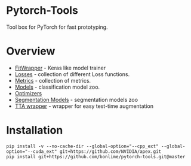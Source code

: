 # Pytorch-Tools

Tool box for PyTorch for fast prototyping.

# Overview  
* [FitWrapper](./pytorch_tools/fit_wrapper/) - Keras like model trainer
* [Losses](./pytorch_tools/losses/) - collection of different Loss functions.
* [Metrics](./pytorch_tools/metrics/) - collection of metrics.
* [Models](./pytorch_tools/models/) - classification model zoo.
* [Optimizers](./pytorch_tools/optim/)
* [Segmentation Models](./pytorch_tools/segmentation_models/) - segmentation models zoo
* [TTA wrapper](./pytorch_tools/tta_wrapper/) - wrapper for easy test-time augmentation

# Installation
`pip install -v --no-cache-dir --global-option="--cpp_ext" --global-option="--cuda_ext" git+https://github.com/NVIDIA/apex.git`  
`pip install git+https://github.com/bonlime/pytorch-tools.git@master`
